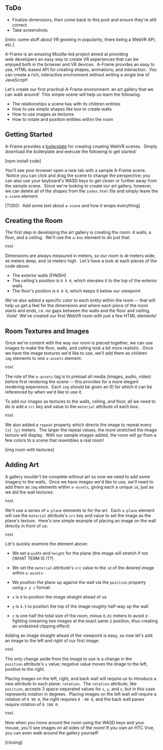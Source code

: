## ToDo
- Finalize dimensions, then come back to this post and ensure they're still correct
- Take screenshots

[intro: some stuff about VR growing in popularity, there being a WebVR API, etc.]

A-Frame is an amazing Mozilla-led project aimed at providing web developers an easy way to create VR experiences that can be enjoyed both in the browser and VR devices.  A-Frame provides an easy to use, HTML-based API for creating shapes, animations, and interaction.  You can create a rich, interactive environment without writing a single line of JavaScript!

Let's create our first practical A-Frame environment: an art gallery that we can walk around!  This simple scene will help us learn the following:

- The relationships a scene has with its children entities
- How to use simple shapes like box to create walls
- How to use images as textures
- How to rotate and position entities within the room

## Getting Started

A-Frame provides a [boilerplate](https://github.com/aframevr/aframe-boilerplate) for creating creating WebVR scenes.  Simply download the boilerplate and execute the following to get started:

[npm install code]

You'll see your browser open a new tab with a sample A-Frame scene.  Notice you can click and drag the scene to change the perspective; you can also use your keyboard's WASD keys to get closer or further away from the sample scene.  Since we're looking to create our art gallery, however, we can delete all of the shapes from the `index.html` file and simply leave the `a-scene` element.

[TODO:  Add some text about `a-scene` and how it wraps everything]

## Creating the Room

The first step in developing the art gallery is creating the room: 4 walls, a floor, and a ceiling.  We'll use the `a-box` element to do just that:

```html
html
```

Dimensions are always measured in meters, so our room is `40` meters wide, `40` meters deep, and `10` meters high.  Let's have a look at each pieces of the code above:


- The exterior walls [FINISH]
- The ceiling's position is `0 9 0`, which elevates it to the top of the exterior walls
- The floor's position is `0 0 0`, which keeps it below our viewpoint


We've also added a specific color to each entity within the room -- that will help us get a feel for the dimensions and where each piece of the room starts and ends, i.e. no gaps between the walls and the floor and ceiling.  Voila!  We've created our first WebVR room with just a few HTML elements!

## Room Textures and Images

Once we're content with the way our room is pieced together, we can use images to make the floor, walls, and ceiling look a bit more realistic.  Once we have the image textures we'd like to use, we'll add them as children `img` elements to one `a-assets` element:

```html
html
```

The role of the `a-assets` tag is to preload all media (images, audio, video) before first rendering the scene -- this provides for a more elegant rendering experience.  Each `img` should be given an ID for which it can be referenced by when we'd like to use it.

To add our images as textures to the walls, ceiling, and floor, all we need to do is add a `src` key and value to the `material` attribute of each box:

```html
html
```

We also added a `repeat` property which directs the image to repeat every `{x} {y}` meters.  The larger the repeat values, the more stretched the image texture will display.  With our sample images added, the room will go from a few colors to a scene that resembles a real room!

[img room with textures]

## Adding Art

A gallery wouldn't be complete without art so now we need to add some imagery to the walls.  Once we have images we'd like to use, we'll need to add them as `img` elements within `a-assets`, giving each a unique `id`, just as we did the wall textures:

```html
html
```

We'll use a series of `a-plane` elements to for the art.  Each `a-plane` element will use the `material` attribute's `src` key and value to set the image as the plane's texture.  Here's one simple example of placing an image on the wall directly in front of us:

```html
html
```

Let's quickly examine the element above:

- We set a `width` and `height` for the plane (the image will stretch if not [WHAT TERM IS IT?]
- We set the `material` attribute's `src` value to the `id` of the desired image within `a-assets`
- We position the plane up against the wall via the `position` property using `x y z` format:

- `x` is `0` to position the image straight ahead of us
- `y` is `4.5` to position the top of the image roughly half-way up the wall
- `z` is one half the total size of the room, minus `0.01` meters to avoid z-fighting (meaning two images at the exact same z position, thus creating an undesired clipping effect)

Adding an image straight ahead of the viewpoint is easy, so now let's add an image to the left and right of our first image:

```html
html
```

The only change aside from the image to use is a change in the `position` attribute's `x` value; negative value moves the image to the left, positive to the right.

Placing images on the left, right, and back wall will require us to introduce a new attribute to each plane: `rotation`.  The `rotation` attribute, like `position`, accepts 3 space-separated values for `x`, `y`, and `z`, but in this case represents rotation in degrees.  Placing images on the left wall will require a rotation of `0 90 0`, the right requires `0 -90 0`, and the back wall panes require rotation of `0 180 0`:

```html
html
```

Now when you move around the room using the WASD keys and your mouse, you'll see images on all sides of the room!  If you own an HTC Vive, you can even walk around the gallery yourself!

[closing]
